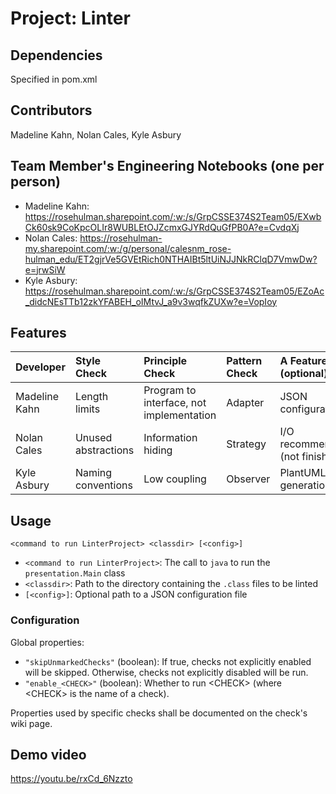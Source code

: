 # Project: Linter

## Dependencies
Specified in pom.xml

## Contributors
Madeline Kahn, Nolan Cales, Kyle Asbury

## Team Member's Engineering Notebooks (one per person)
- Madeline Kahn: https://rosehulman.sharepoint.com/:w:/s/GrpCSSE374S2Team05/EXwbCk60sk9CoKpcOLIr8WUBLEtOJZcmxGJYRdQuGfPB0A?e=CvdqXj
- Nolan Cales: https://rosehulman-my.sharepoint.com/:w:/g/personal/calesnm_rose-hulman_edu/ET2gjrVe5GVEtRich0NTHAIBt5ltUiNJJNkRClqD7VmwDw?e=jrwSiW
- Kyle Asbury: https://rosehulman.sharepoint.com/:w:/s/GrpCSSE374S2Team05/EZoAc_didcNEsTTb12zkYFABEH_oIMtvJ_a9v3wqfkZUXw?e=VopIoy

## Features

| Developer       | Style Check         | Principle Check                          | Pattern Check | A Feature (optional)               |
|:----------------|:--------------------|:-----------------------------------------|:--------------|:-----------------------------------|
| Madeline Kahn   | Length limits       | Program to interface, not implementation | Adapter       | JSON configuration                 |
| Nolan Cales     | Unused abstractions | Information hiding                       | Strategy      | I/O recommendations (not finished) |
| Kyle Asbury     | Naming conventions  | Low coupling                             | Observer      | PlantUML generation                |

## Usage

`<command to run LinterProject> <classdir> [<config>]`

* `<command to run LinterProject>`: The call to `java` to run the `presentation.Main` class
* `<classdir>`: Path to the directory containing the `.class` files to be linted
* `[<config>]`: Optional path to a JSON configuration file

### Configuration

Global properties:

* `"skipUnmarkedChecks"` (boolean): If true, checks not explicitly enabled will be skipped. Otherwise, checks not explicitly disabled will be run.
* `"enable_<CHECK>"` (boolean): Whether to run &lt;CHECK&gt; (where &lt;CHECK&gt; is the name of a check).

Properties used by specific checks shall be documented on the check's wiki page.

## Demo video

https://youtu.be/rxCd_6Nzzto 
